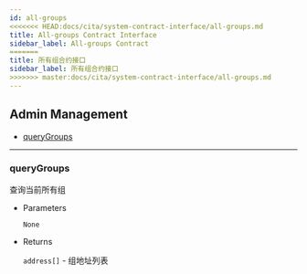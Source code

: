 ```yaml
---
id: all-groups
<<<<<<< HEAD:docs/cita/system-contract-interface/all-groups.md
title: All-groups Contract Interface
sidebar_label: All-groups Contract
=======
title: 所有组合约接口
sidebar_label: 所有组合约接口
>>>>>>> master:docs/cita/system-contract-interface/all-groups.md
---
```


<h2 class="hover-list">Admin Management</h2>

* [queryGroups](#queryGroups)

***

### queryGroups

查询当前所有组

* Parameters

    `None`

* Returns

    `address[]` - 组地址列表


